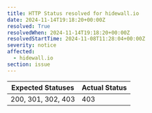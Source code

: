 ```yaml
---
title: HTTP Status resolved for hidewall.io
date: 2024-11-14T19:18:20+00:00Z
resolved: True
resolvedWhen: 2024-11-14T19:18:20+00:00Z
resolvedStartTime: 2024-11-08T11:28:04+00:00Z
severity: notice
affected:
  - hidewall.io
section: issue
---
```


| Expected Statuses | Actual Status  |
|-------------------|----------------|
| 200, 301, 302, 403 | 403 |
